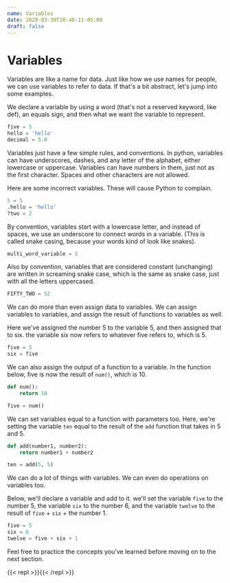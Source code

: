 ```yaml
---
name: Variables
date: 2020-03-30T20:40:11-05:00
draft: false
---
```


# Variables

Variables are like a name for data. Just like how we use names for people, we can use variables to refer to data. If that's a bit abstract, let's jump into some examples.

We declare a variable by using a word (that's not a reserved keyword, like def), an equals sign, and then what we want the variable to represent.

```python
five = 5
hello = 'hello'
decimal = 5.0
```

Variables just have a few simple rules, and conventions. In python, variables can have underscores, dashes, and any letter of the alphabet, either lowercase or uppercase. Variables can have numbers in them, just not as the first character. Spaces and other characters are not allowed.

Here are some incorrect variables. These will cause Python to complain.

```python
5 = 5
.hello = 'hello'
?two = 2
```

By convention, variables start with a lowercase letter, and instead of spaces, we use an underscore to connect words in a variable. (This is called snake casing, because your words kind of look like snakes).

```python
multi_word_variable = 5
```

Also by convention, variables that are considered constant (unchanging) are written in screaming snake case, which is the same as snake case, just with all the letters uppercased.

```python
FIFTY_TWO = 52
```

We can do more than even assign data to variables. We can assign variables to variables, and assign the result of functions to variables as well.

Here we've assigned the number 5 to the variable 5, and then assigned that to six. the variable six now refers to whatever five refers to, which is 5.

```python
five = 5
six = five
```

We can also assign the output of a function to a variable.
In the function below, five is now the result of `num()`, which is 10.

```python
def num():
    return 10

five = num()
```

We can set variables equal to a function with parameters too. Here, we're setting the variable `ten` equal to the result of the `add` function that takes in 5 and 5.

```python
def add(number1, number2):
    return number1 + number2

ten = add(5, 5)
```

We can do a lot of things with variables. We can even do operations on variables too.

Below, we'll declare a variable and add to it.
we'll set the variable `five` to the number 5, the variable `six` to the number 6, and the variable `twelve` to the result of `five` + `six` + the number 1.

```python
five = 5
six = 6
twelve = five + six + 1
```

Feel free to practice the concepts you've learned before moving on to the next section.

{{< repl >}}{{< /repl >}}
